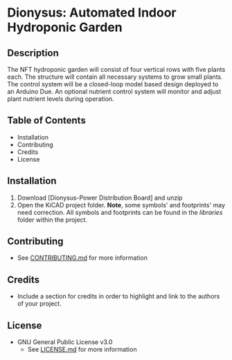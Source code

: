 # Dionysus: Automated Indoor Hydroponic Garden

## Description
The NFT hydroponic garden will consist of four vertical rows with five plants each. The structure will contain all necessary systems to grow small plants. 
The control system will be a closed-loop model based design deployed to an Arduino Due. An optional nutrient control system will monitor and adjust plant nutrient levels during operation. 

## Table of Contents
* Installation
* Contributing
* Credits
* License

## Installation
1. Download [Dionysus-Power Distribution Board] and unzip
2. Open the KiCAD project folder. **Note**, some symbols' and footprints' may need correction. All symbols and footprints can be found in the *libraries* folder within the project.

## Contributing
* See [CONTRIBUTING.md](https://github.com/joshlendi/Dionysus-PowerDistributionBoard/blob/master/CONTRIBUTING) for more information

## Credits
* Include a section for credits in order to highlight and link to the authors of your project.

## License
* GNU General Public License v3.0
	* See [LICENSE.md](https://github.com/joshlendi/Dionysus-PowerDistributionBoard/blob/master/LICENSE) for more information
